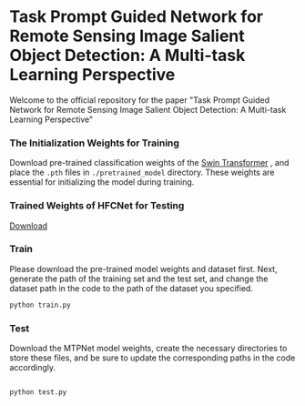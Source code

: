 # Task Prompt Guided Network for Remote Sensing Image Salient Object Detection: A Multi-task Learning Perspective

Welcome to the official repository for the paper "Task Prompt Guided Network for Remote Sensing Image Salient Object Detection: A Multi-task Learning Perspective"

### The Initialization Weights for Training
Download pre-trained classification weights of the [Swin Transformer](https://github.com/SwinTransformer/storage/releases/download/v1.0.0/swin_tiny_patch4_window7_224.pth) , and place the ` .pth ` files in ` ./pretrained_model ` directory. These weights are essential for initializing the model during training.

### Trained Weights of HFCNet for Testing

[Download]()

### Train
Please download the pre-trained model weights and dataset first. Next, generate the path of the training set and the test set, and change the dataset path in the code to the path of the dataset you specified.

~~~python
python train.py
~~~

### Test
Download the MTPNet model weights, create the necessary directories to store these files, and be sure to update the corresponding paths in the code accordingly. 

~~~python

python test.py

~~~
